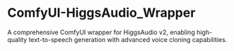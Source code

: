 # ComfyUI-HiggsAudio_Wrapper
A comprehensive ComfyUI wrapper for HiggsAudio v2, enabling high-quality text-to-speech generation with advanced voice cloning capabilities.

